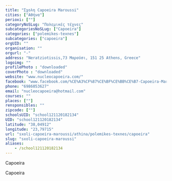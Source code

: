 ```yaml
---
title: "Σχολη Capoeira Maroussi"
cities: ["Αθήνα"]
perioxi: [""]
categoryNoSLug: "Πολεμικές τέχνες"
subcategoriesNoSLug: ["Capoeira"]
categories: ["polemikes-texnes"]
subcategories: ["capoeira"]
orgUID: ""
organisation: ""
orgurl: "-"
address: "Neratziotissis,73 Μαρούσι, 151 25 Athens, Greece"
logoimg: ""
profilePhoto : "downloaded"
coverPhoto : "downloaded"
website: "www.nucleocapoeira.com/"
facebook: "www.facebook.com/%CE%A3%CF%87%CE%BF%CE%BB%CE%B7-Capoeira-Maroussi-Athens/198266913558420"
phone: "6986053627"
email: "nucleocapoeira@hotmail.com"
courses: ""
places: [""]
rensponsibles: ""
zipcode: [""]
schoolsUID: "school121120182134"
UID: "school121120182134"
latitude: "38,04912"
longitude: "23,79715"
url: "sxoli-capoeira-maroussi/athina/polemikes-texnes/capoeira"
slug: "sxoli-capoeira-maroussi"
aliases:
    - /school121120182134
---
```



Capoeira

Capoeira